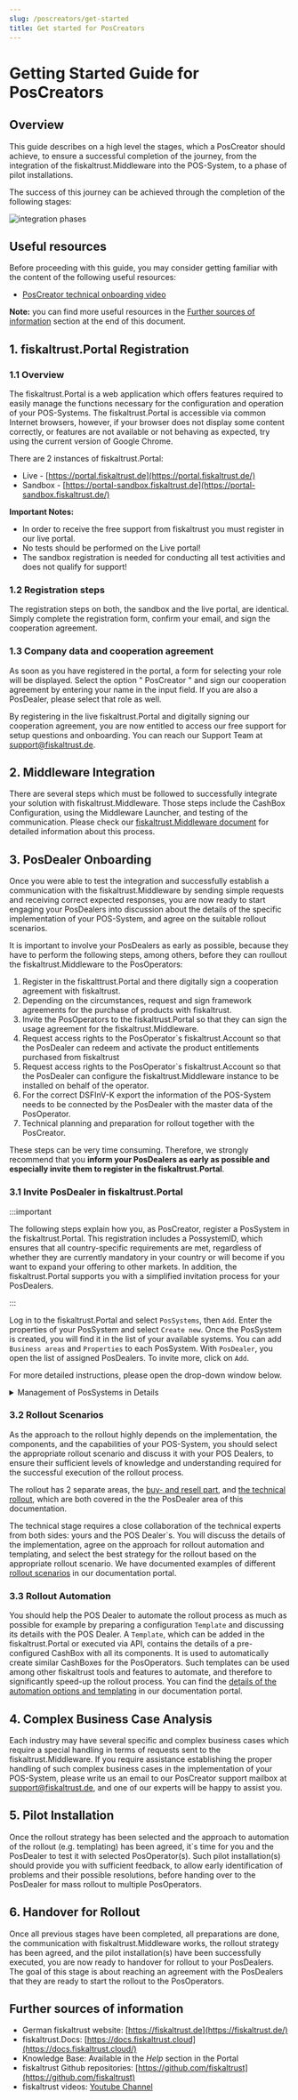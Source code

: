 ```yaml
---
slug: /poscreators/get-started
title: Get started for PosCreators
---
```


# Getting Started Guide for PosCreators

## Overview

This guide describes on a high level the stages, which a PosCreator should achieve, to ensure a successful completion of the journey, from the integration of the fiskaltrust.Middleware into the POS-System, to a phase of pilot installations.

The success of this journey can be achieved through the completion of the following stages:

![integration phases](images/pos-creator-integration-phases.png)


## Useful resources

Before proceeding with this guide, you may consider getting familiar with the content of the following useful resources:

- [PosCreator technical onboarding video](onboarding-presentation.md)

**Note:** you can find more useful resources in the [Further sources of information](#further-sources-of-information) section at the end of this document.

## 1. fiskaltrust.Portal Registration

### 1.1 Overview

The fiskaltrust.Portal is a web application which offers features required to easily manage the functions necessary for the configuration and operation of your POS-Systems. The fiskaltrust.Portal is accessible via common Internet browsers, however, if your browser does not display some content correctly, or features are not available or not behaving as expected, try using the current version of Google Chrome.

There are 2 instances of fiskaltrust.Portal:

- Live - [https://portal.fiskaltrust.de](https://portal.fiskaltrust.de/)
- Sandbox - [https://portal-sandbox.fiskaltrust.de](https://portal-sandbox.fiskaltrust.de/)

**Important Notes:**

- In order to receive the free support from fiskaltrust you must register in our live portal.
- No tests should be performed on the Live portal!
- The sandbox registration is needed for conducting all test activities and does not qualify for support!

### 1.2 Registration steps

The registration steps on both, the sandbox and the live portal, are identical. Simply complete the registration form, confirm your email, and sign the cooperation agreement.

### 1.3 Company data and cooperation agreement

As soon as you have registered in the portal, a form for selecting your role will be displayed. Select the option " PosCreator " and sign our cooperation agreement by entering your name in the input field. If you are also a PosDealer, please select that role as well.

By registering in the live fiskaltrust.Portal and digitally signing our cooperation agreement, you are now entitled to access our free support for setup questions and onboarding. You can reach our Support Team at <a href="mailto:support@fiskaltrust.de">support@fiskaltrust.de</a>.

## 2. Middleware Integration

There are several steps which must be followed to successfully integrate your solution with fiskaltrust.Middleware. Those steps include the CashBox Configuration, using the Middleware Launcher, and testing of the communication. Please check our [fiskaltrust.Middleware document](middleware-integration.md) for detailed information about this process.

## 3. PosDealer Onboarding

Once you were able to test the integration and successfully establish a communication with the fiskaltrust.Middleware by sending simple requests and receiving correct expected responses, you are now ready to start engaging your PosDealers into discussion about the details of the specific implementation of your POS-System, and agree on the suitable rollout scenarios.

It is important to involve your PosDealers as early as possible, because they have to perform the following steps, among others, before they can roullout the fiskaltrust.Middleware to the PosOperators:
1. Register in the fiskalttrust.Portal and there digitally sign a cooperation agreement with fiskaltrust.
2. Depending on the circumstances, request and sign framework agreements for the purchase of products with fiskaltrust.
3. Invite the PosOperators to the fiskaltrust.Portal so that they can sign the usage agreement for the fiskaltrust.Middleware.
4. Request access rights to the PosOperator`s fiskaltrust.Account so that the PosDealer can redeem and activate the product entitlements purchased from fiskaltrust
5. Request access rights to the PosOperator`s fiskaltrust.Account so that the PosDealer can configure the fiskaltrust.Middleware instance to be installed on behalf of the operator.
6. For the correct DSFInV-K export the information of the POS-System needs to be connected by the PosDealer with the master data of the PosOperator.
7. Technical planning and preparation for rollout together with the PosCreator.

These steps can be very time consuming. Therefore, we strongly recommend that you **inform your PosDealers as early as possible and especially invite them to register in the fiskaltrust.Portal**.

### 3.1 Invite PosDealer in fiskaltrust.Portal 

:::important

The following steps explain how you, as PosCreator, register a PosSystem in the fiskaltrust.Portal. This registration includes a PossystemID, which ensures that all country-specific requirements are met, regardless of whether they are currently mandatory in your country or will become if you want to expand your offering to other markets. In addition, the fiskaltrust.Portal supports you with a simplified invitation process for your PosDealers.

:::

Log in to the fiskaltrust.Portal and select `PosSystems`, then `Add`. 
Enter the properties of your PosSystem and select `Create new`. 
Once the PosSystem is created, you will find it in the list of your available systems. You can add `Business areas` and `Properties` to each PosSystem. With `PosDealer`, you open the list of assigned PosDealers. To invite more, click on `Add`.  


For more detailed instructions, please open the drop-down window below.

<details>
  <summary>Management of PosSystems in Details</summary>  


:::caution

    Depending on the chosen role, the fiskaltrust.Portal offers different items
    on the menu. Suppose the items described here are unavailable;
    check `Company` / `Overview` for the active roles.
    We recommend handling an account as PosCreator and as PosDealer separated. 
:::

#### Creation of a PosSystem

![PosSystem Creation](images/PosSystem-creation-001.png "PosSystem / Add")

| steps | description                                                                                                                |
|:----------------------:|-------------------------------------------------------------------------------------------------------------------------------------|
|![Number 1](../images/Numbers/circle-1o.png) |Log in to the fiskaltrust.Portal as a PosCreator, select `PosSystems` and `Add` to create new ones.   |
|![Number 2](../images/Numbers/circle-2o.png) |Enter data like `Name`, `Brand`, `Type` and `Software Major Version` of your new PosSystem.   |
|![Number 3](../images/Numbers/circle-3o.png) |Make your selection at `Cash type`.  |
|![Number 4](../images/Numbers/circle-4o.png) |With `Create new`, you will find the new PosSystem in the list of your available systems.  |

#### Editing of a PosSystem

![PosSystem Creation](images/PosSystem-creation-002.png "PosSystem / List")

| steps | description                                                                                                                |
|:----------------------:|-------------------------------------------------------------------------------------------------------------------------------------|
|![Number 1](../images/Numbers/circle-1o.png) |You can find the `PosSystemId` in the list but not change this value.  |
|![Number 2](../images/Numbers/circle-2o.png) |You can add `Business areas` (like trade or services) and `Properties` (like technical base or equipment) to each PosSystem.  |
|![Number 3](../images/Numbers/circle-3o.png) |With `PosDealer`, you open the list of assigned PosDealers; read below for further details. |
|![Number 4](../images/Numbers/circle-4o.png) |You can change the data of the PosSystem with `Edit`.  |

#### Assignment of a PosSystem

![PosSystem Creation](images/PosSystem-creation-003.png "PosSystem / assignment")

| steps | description                                                                                                                |
|:----------------------:|-------------------------------------------------------------------------------------------------------------------------------------|
|![Number 1](../images/Numbers/circle-1o.png) |To check assigned PosSystem distributors, select `PosDealer`.  |
|![Number 2](../images/Numbers/circle-2o.png) |You find a list of all PosDealers assigned to your chosen PosSystem. Use the link of the `contact person` to send an E-Mail.  |
|![Number 3](../images/Numbers/circle-3o.png) |With `Remove assignment`, you cut the connection between the selected PosDealer and the actual PosSystem.  |
|![Number 3](../images/Numbers/circle-3o.png) |To assign or invite more PosDealers, select `Add`. |


    To add a PosDealer to a selected PosSystem, enter his E-Mail address and select `Search`. If the desired PosDealer is already registered in the fiskaltrust.Portal, you finalize the assignment of the selected PosSystem. Suppose no company with that E-Mail address is registered in the fiskaltrust.Portal, you must complete the business data and choose `Add / Invite`.This invitation will send an E-Mail and assign the company to your selected PosSystem. The invitation E-Mail contains a link the recipient can use to complete the registration process. 

#### Request of a PosSystem as PosDealer

:::caution

    Depending on the chosen role, the fiskaltrust.Portal offers different items on the menu. Suppose the items described here are unavailable; check `Company` / `Overview` for the active roles. We recommend handling an account as PosCreator and as PosDealer separated.
:::

As a PosDealer, you get either the invitation by a PosCreator to receive the assignment of a PosSystem. Or you reach out to a PosCreator to request the assignment of your desired PosSystem. Please note that this requires that you, as a PosDealer, are registered in the fiskaltrust.Portal.


![PosSystem Creation](images/PosSystem-creation-004.png "PosSystem / Request")

| steps | description                                                                                                                |
|:----------------------:|-------------------------------------------------------------------------------------------------------------------------------------|
|![Number 1](../images/Numbers/circle-1o.png) |Log in to the fiskaltrust.Portal as a PosDealer, select `PosSystems` and `Add` to start your request for new ones.   |
|![Number 2](../images/Numbers/circle-2o.png) |Enter data like `Name`, `Brand`, `Type` or `Manufacturer` of your desired PosSystem and press `Search`.   |
|![Number 3](../images/Numbers/circle-3o.png) |Make your selection with `Request Assignment`.  |
|![Number 4](../images/Numbers/circle-4o.png) |With `ABCXYZ`, your request is sent to the PosCreator.  |

If the PosCreator accepts the assignment, the connection between the PosDealer and the manufacturer's POS-System is established.

</details>

### 3.2 Rollout Scenarios

As the approach to the rollout highly depends on the implementation, the components, and the capabilities of your POS-System, you should select the appropriate rollout scenario and discuss it with your POS Dealers, to ensure their sufficient levels of knowledge and understanding required for the successful execution of the rollout process.

The rollout has 2 separate areas, the [buy- and resell part](https://docs.fiskaltrust.cloud/docs/posdealers/buy-resell/overview), and [the technical rollout](https://docs.fiskaltrust.cloud/docs/posdealers/buy-resell/rollout-plans), which are both covered in the the PosDealer area of this documentation.

The technical stage requires a close collaboration of the technical experts from both sides: yours and the POS Dealer`s. You will discuss the details of the implementation, agree on the approach for rollout automation and templating, and select the best strategy for the rollout based on the appropriate rollout scenario. We have documented examples of different [rollout scenarios](https://docs.fiskaltrust.cloud/docs/posdealers/technical-operations/rollout-scenarios) in our documentation portal.

### 3.3 Rollout Automation

You should help the POS Dealer to automate the rollout process as much as possible for example by preparing a configuration `Template` and discussing its details with the POS Dealer. A `Template`, which can be added in the fiskaltrust.Portal or executed via API, contains the details of a pre-configured CashBox with all its components. It is used to automatically create similar CashBoxes for the PosOperators. Such templates can be used among other fiskaltrust tools and features to automate, and therefore to significantly speed-up the rollout process. You can find the [details of the automation options and templating](https://docs.fiskaltrust.cloud/docs/posdealers/technical-operations/rollout-automation/templates) in our documentation portal.

## 4. Complex Business Case Analysis

Each industry may have several specific and complex business cases which require a special handling in terms of requests sent to the fiskaltrust.Middleware. If you require assistance establishing the proper handling of such complex business cases in the implementation of your POS-System, please write us an email to our PosCreator support mailbox at <a href="mailto:support@fiskaltrust.de">support@fiskaltrust.de</a>, and one of our experts will be happy to assist you.

## 5. Pilot Installation

Once the rollout strategy has been selected and the approach to automation of the rollout (e.g. templating) has been agreed, it`s time for you and the PosDealer to test it with selected PosOperator(s). Such pilot installation(s) should provide you with sufficient feedback, to allow early identification of problems and their possible resolutions, before handing over to the PosDealer for mass rollout to multiple PosOperators.

## 6. Handover for Rollout

Once all previous stages have been completed, all preparations are done, the communication with fiskaltrust.Middleware works, the rollout strategy has been agreed, and the pilot installation(s) have been successfully executed, you are now ready to handover for rollout to your PosDealers.
The goal of this stage is about reaching an agreement with the PosDealers that they are ready to start the rollout to the PosOperators.

## Further sources of information

- German fiskaltrust website: [https://fiskaltrust.de](https://fiskaltrust.de/)
- fiskaltrust.Docs: [https://docs.fiskaltrust.cloud](https://docs.fiskaltrust.cloud/)
- Knowledge Base: Available in the _Help_ section in the Portal
- fiskaltrust Github repositories: [https://github.com/fiskaltrust](https://github.com/fiskaltrust)
- fiskaltrust videos: [Youtube Channel](https://www.youtube.com/channel/UCmMlqO4L3AzkEhh6WYA8BJg)
